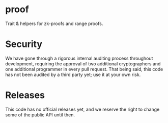 # proof
Trait & helpers for zk-proofs and range proofs.

# Security
We have gone through a rigorous internal auditing process throughout development, requiring the approval of two additional cryptographers and one additional programmer in every pull request.
That being said, this code has not been audited by a third party yet; use it at your own risk.

# Releases
This code has no official releases yet, and we reserve the right to change some of the public API until then.
